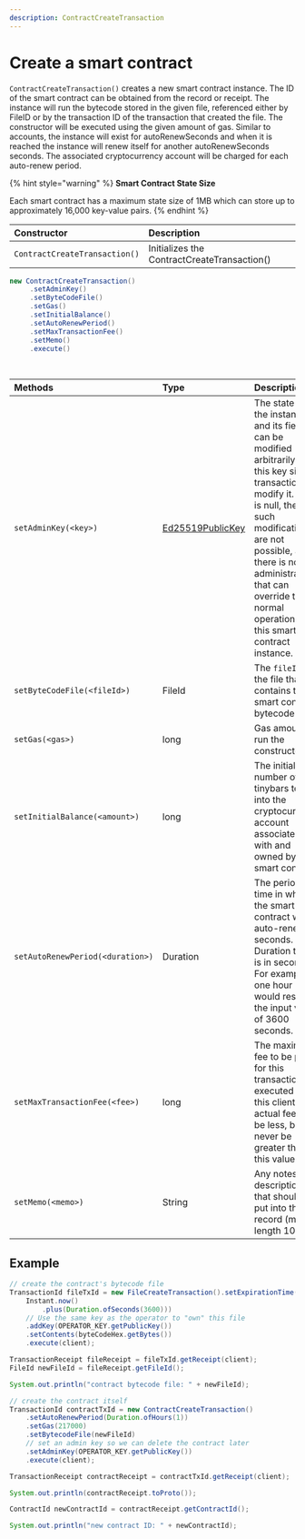 ```yaml
---
description: ContractCreateTransaction
---
```


# Create a smart contract

`ContractCreateTransaction()` creates a new smart contract instance. The ID of the smart contract can be obtained from the record or receipt. The instance will run the bytecode stored in the given file, referenced either by FileID or by the transaction ID of the transaction that created the file. The constructor will be executed using the given amount of gas. Similar to accounts, the instance will exist for autoRenewSeconds and when it is reached the instance will renew itself for another autoRenewSeconds seconds. The associated cryptocurrency account will be charged for each auto-renew period.

{% hint style="warning" %}
**Smart Contract State Size**

Each smart contract has a maximum state size of 1MB which can store up to approximately 16,000 key-value pairs.
{% endhint %}

| Constructor | Description |
| :--- | :--- |
| `ContractCreateTransaction()` | Initializes the ContractCreateTransaction\(\) |

```java
new ContractCreateTransaction()
     .setAdminKey()
     .setByteCodeFile()
     .setGas()
     .setInitialBalance()
     .setAutoRenewPeriod()
     .setMaxTransactionFee()
     .setMemo()
     .execute()
     
     

```

| Methods | Type | Description |
| :--- | :--- | :--- |
| `setAdminKey(<key>)` | [Ed25519PublicKey](https://github.com/hashgraph/hedera-sdk-java/blob/master/src/main/java/com/hedera/hashgraph/sdk/crypto/ed25519/Ed25519PublicKey.java) | The state of the instance and its fields can be modified arbitrarily if this key signs a transaction to modify it. If this is null, then such modifications are not possible, and there is no administrator that can override the normal operation of this smart contract instance. |
| `setByteCodeFile(<fileId>)` | FileId | The `fileId` of the file that contains the smart contract bytecode |
| `setGas(<gas>)` | long | Gas amount to run the constructor |
| `setInitialBalance(<amount>)` | long | The initial number of tinybars to put into the cryptocurrency account associated with and owned by the smart contract. |
| `setAutoRenewPeriod(<duration>)` | Duration | The period of time in which the smart contract will auto-renew in seconds. Duration type is in seconds. For example, one hour would result in the input value of 3600 seconds. |
| `setMaxTransactionFee(<fee>)` | long | The maximum fee to be paid for this transaction executed by this client. The actual fee may be less, but will never be greater than this value. |
| `setMemo(<memo>)` | String | Any notes or descriptions that should be put into the record \(max length 100\) |

## Example

```java
// create the contract's bytecode file
TransactionId fileTxId = new FileCreateTransaction().setExpirationTime(
    Instant.now()
        .plus(Duration.ofSeconds(3600)))
    // Use the same key as the operator to "own" this file
    .addKey(OPERATOR_KEY.getPublicKey())
    .setContents(byteCodeHex.getBytes())
    .execute(client);

TransactionReceipt fileReceipt = fileTxId.getReceipt(client);
FileId newFileId = fileReceipt.getFileId();

System.out.println("contract bytecode file: " + newFileId);

// create the contract itself
TransactionId contractTxId = new ContractCreateTransaction()
    .setAutoRenewPeriod(Duration.ofHours(1))
    .setGas(217000)
    .setBytecodeFile(newFileId)
    // set an admin key so we can delete the contract later
    .setAdminKey(OPERATOR_KEY.getPublicKey())
    .execute(client);

TransactionReceipt contractReceipt = contractTxId.getReceipt(client);

System.out.println(contractReceipt.toProto());

ContractId newContractId = contractReceipt.getContractId();

System.out.println("new contract ID: " + newContractId);
```

